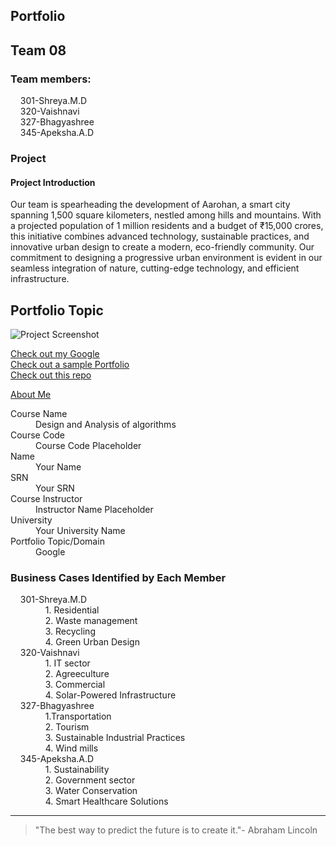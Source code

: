 ## Portfolio
## Team 08
### Team members:
<dl>
  <dt>&nbsp;&nbsp;&nbsp;&nbsp;301-Shreya.M.D</dt>
  <dt>&nbsp;&nbsp;&nbsp;&nbsp;320-Vaishnavi</dt>
  <dt>&nbsp;&nbsp;&nbsp;&nbsp;327-Bhagyashree</dt>
  <dt>&nbsp;&nbsp;&nbsp;&nbsp;345-Apeksha.A.D</dt>
</dl>

### Project
#### Project Introduction
Our team is spearheading the development of Aarohan, a smart city spanning 1,500 square kilometers, nestled among hills and mountains. With a projected population of 1 million residents and a budget of ₹15,000 crores, this initiative combines advanced technology, sustainable practices, and innovative urban design to create a modern, eco-friendly community. Our commitment to designing a progressive urban environment is evident in our seamless integration of nature, cutting-edge technology, and efficient infrastructure.

## Portfolio Topic

![Project Screenshot](assets/image.jpg)

[Check out my Google](https://www.google.com/)<br>
[Check out a sample Portfolio](https://jiyapalrecha35.github.io/Google.github.io/)<br>
[Check out this repo](https://github.com/hiteshchoudhary/apihub)<br>

[About Me](about.md)

<dl>
  <dt>Course Name</dt>
  <dd>Design and Analysis of algorithms</dd>
  <dt>Course Code</dt>
  <dd>Course Code Placeholder</dd>
  <dt>Name</dt>
  <dd>Your Name</dd>
  <dt>SRN</dt>
  <dd>Your SRN</dd>
  <dt>Course Instructor</dt>
  <dd>Instructor Name Placeholder</dd>
  <dt>University</dt>
  <dd>Your University Name</dd>
  <dt>Portfolio Topic/Domain</dt>
  <dd>Google</dd>
</dl>
<h3>Business Cases Identified by Each Member</h3>
<dl>
  <dt>&nbsp;&nbsp;&nbsp;&nbsp;301-Shreya.M.D</dt>
  <dd>&nbsp;&nbsp;&nbsp;&nbsp;1. Residential</dd>
  <dd>&nbsp;&nbsp;&nbsp;&nbsp;2. Waste management</dd>
  <dd>&nbsp;&nbsp;&nbsp;&nbsp;3. Recycling</dd>
  <dd>&nbsp;&nbsp;&nbsp;&nbsp;4. Green Urban Design</dd>
  
  <dt>&nbsp;&nbsp;&nbsp;&nbsp;320-Vaishnavi</dt>
  <dd>&nbsp;&nbsp;&nbsp;&nbsp;1. IT sector</dd>
  <dd>&nbsp;&nbsp;&nbsp;&nbsp;2. Agreeculture</dd>
  <dd>&nbsp;&nbsp;&nbsp;&nbsp;3. Commercial</dd>
  <dd>&nbsp;&nbsp;&nbsp;&nbsp;4. Solar-Powered Infrastructure</dd>

  <dt>&nbsp;&nbsp;&nbsp;&nbsp;327-Bhagyashree</dt>
  <dd>&nbsp;&nbsp;&nbsp;&nbsp;1.Transportation</dd>
  <dd>&nbsp;&nbsp;&nbsp;&nbsp;2. Tourism</dd>
  <dd>&nbsp;&nbsp;&nbsp;&nbsp;3. Sustainable Industrial Practices</dd>
  <dd>&nbsp;&nbsp;&nbsp;&nbsp;4. Wind mills</dd>

  <dt>&nbsp;&nbsp;&nbsp;&nbsp;345-Apeksha.A.D</dt>
  <dd>&nbsp;&nbsp;&nbsp;&nbsp;1. Sustainability</dd>
  <dd>&nbsp;&nbsp;&nbsp;&nbsp;2. Government sector </dd>
  <dd>&nbsp;&nbsp;&nbsp;&nbsp;3. Water Conservation </dd>
  <dd>&nbsp;&nbsp;&nbsp;&nbsp;4. Smart Healthcare Solutions</dd>
</dl>

 

---

> "The best way to predict the future is to create it."- Abraham Lincoln
